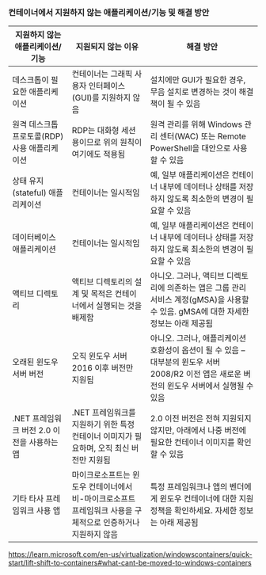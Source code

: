 ### 컨테이너에서 지원하지 않는 애플리케이션/기능 및 해결 방안

| 지원하지 않는 애플리케이션/기능 | 지원되지 않는 이유 | 해결 방안 |
|---------------------------------|---------------------|-----------|
| 데스크톱이 필요한 애플리케이션     | 컨테이너는 그래픽 사용자 인터페이스(GUI)를 지원하지 않음 | 설치에만 GUI가 필요한 경우, 무음 설치로 변경하는 것이 해결책이 될 수 있음 |
| 원격 데스크톱 프로토콜(RDP) 사용 애플리케이션 | RDP는 대화형 세션용이므로 위의 원칙이 여기에도 적용됨 | 원격 관리를 위해 Windows 관리 센터(WAC) 또는 Remote PowerShell을 대안으로 사용할 수 있음 |
| 상태 유지(stateful) 애플리케이션 | 컨테이너는 일시적임 | 예, 일부 애플리케이션은 컨테이너 내부에 데이터나 상태를 저장하지 않도록 최소한의 변경이 필요할 수 있음 |
| 데이터베이스 애플리케이션 | 컨테이너는 일시적임 | 예, 일부 애플리케이션은 컨테이너 내부에 데이터나 상태를 저장하지 않도록 최소한의 변경이 필요할 수 있음 |
| 액티브 디렉토리 | 액티브 디렉토리의 설계 및 목적은 컨테이너에서 실행되는 것을 배제함 | 아니오. 그러나, 액티브 디렉토리에 의존하는 앱은 그룹 관리 서비스 계정(gMSA)을 사용할 수 있음. gMSA에 대한 자세한 정보는 아래 제공됨 |
| 오래된 윈도우 서버 버전 | 오직 윈도우 서버 2016 이후 버전만 지원됨 | 아니오. 그러나, 애플리케이션 호환성이 옵션이 될 수 있음 – 대부분의 윈도우 서버 2008/R2 이전 앱은 새로운 버전의 윈도우 서버에서 실행될 수 있음 |
| .NET 프레임워크 버전 2.0 이전을 사용하는 앱 | .NET 프레임워크를 지원하기 위한 특정 컨테이너 이미지가 필요하며, 오직 최신 버전만 지원됨 | 2.0 이전 버전은 전혀 지원되지 않지만, 아래에서 나중 버전에 필요한 컨테이너 이미지를 확인할 수 있음 |
| 기타 타사 프레임워크 사용 앱 | 마이크로소프트는 윈도우 컨테이너에서 비-마이크로소프트 프레임워크 사용을 구체적으로 인증하거나 지원하지 않음 | 특정 프레임워크나 앱의 벤더에게 윈도우 컨테이너에 대한 지원 정책을 확인하세요. 자세한 정보는 아래 제공됨 |


https://learn.microsoft.com/en-us/virtualization/windowscontainers/quick-start/lift-shift-to-containers#what-cant-be-moved-to-windows-containers
